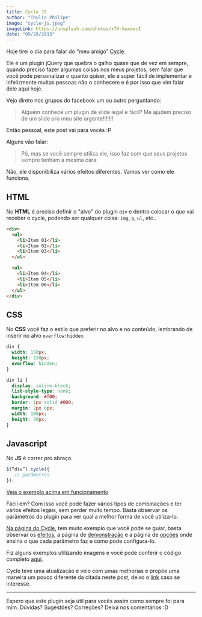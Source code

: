 ```yaml
---
title: Cycle JS
author: "Thulio Philipe"
image: "cycle-js.jpeg"
imageLink: https://unsplash.com/photos/xTV-kwxowcI
date: "09/26/2013"
---
```


Hoje tirei o dia para falar do “meu amigo” [Cycle](http://jquery.malsup.com/cycle/).

Ele é um plugin jQuery que quebra o galho quase que de vez em sempre, quando preciso fazer algumas coisas nos meus projetos, sem falar que você pode personalizar o quanto quiser, ele é super fácil de implementar e infelizmente muitas pessoas não o conhecem e é por isso que vim falar dele aqui hoje.

Vejo direto nos grupos do facebook um ou outro perguntando:

> Alguém conhece um plugin de slide legal e fácil? Me ajudem preciso de um slide pro meu site urgente!!!!!!!

Então pessoal, este post vai para vocês :P

Alguns vão falar:

> Pô, mas se você sempre utiliza ele, isso faz com que seus projetos sempre tenham a mesma cara.

Não, ele disponibiliza vários efeitos diferentes. Vamos ver como ele funciona.

## HTML

No **HTML** é preciso definir o "alvo" do plugin `div` e dentro colocar o que vai receber o cycle, podendo ser qualquer coisa: `img`, `p`, `ul`, etc..

```html
<div>
  <ul>
    <li>Item 01</li>
    <li>Item 02</li>
    <li>Item 03</li>
  </ul>

  <ul>
    <li>Item 04</li>
    <li>Item 05</li>
    <li>Item 06</li>
  </ul>
</div>
```

## CSS

No **CSS** você faz o estilo que preferir no alvo e no conteúdo, lembrando de inserir no alvo `overflow:hidden`.

```css
div {
  width: 150px;
  height: 150px;
  overflow: hidden;
}

div li {
  display: inline-block;
  list-style-type: none;
  background: #f00;
  border: 1px solid #000;
  margin: 2px 0px;
  width: 100px;
  height: 20px;
}
```

## Javascript

No **JS** é correr pro abraço.

```js
$(“div”).cycle({
   // parâmetros
});
```

[Veja o exemplo acima em funcionamento](http://codepen.io/thulioph/full/DulsA)

Fácil em? Com isso você pode fazer vários tipos de combinações e ter vários efeitos legais, sem perder muito tempo. Basta observar os parâmetros do plugin para ver qual a melhor forma de você utiliza-lo.

[Na página do Cycle](http://jquery.malsup.com/cycle/), tem muito exemplo que você pode se guiar, basta observar os [efeitos](http://jquery.malsup.com/cycle/browser.html), a página de [demonstração](http://jquery.malsup.com/cycle/more.html?v2.23) e a página de [opções](http://jquery.malsup.com/cycle/options.html) onde ensina o que cada parâmetro faz e como pode configura-lo.

Fiz alguns exemplos utilizando imagens e você pode conferir o código completo [aqui](https://gist.github.com/thulioph/6651019).

Cycle teve uma atualização e veio com umas melhorias e propõe uma maneira um pouco diferente da citada neste post, deixo o [link](http://jquery.malsup.com/cycle2/) caso se interesse.

---

Espero que este plugin seja útil para vocês assim como sempre foi para mim. Dúvidas? Sugestões? Correções? Deixa nos comentários :D
